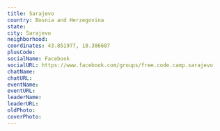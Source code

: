 ```yaml
---
title: Sarajevo
country: Bosnia and Herzegovina
state: 
city: Sarajevo
neighborhood: 
coordinates: 43.851977, 18.386687
plusCode:
socialName: Facebook
socialURL: https://www.facebook.com/groups/free.code.camp.sarajevo
chatName:
chatURL:
eventName:
eventURL:
leaderName:
leaderURL:
oldPhoto: 
coverPhoto:
---
```

